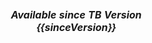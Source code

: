 <table  style="width:300px;">
   <thead>
     <tr>
	 <td style="text-align: center"><strong><em>Available since TB Version {{sinceVersion}}</em></strong></td>
     </tr>
   </thead>
</table> 

